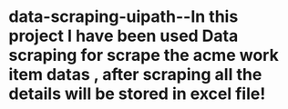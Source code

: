 # data-scraping-uipath--In this project I have been used Data scraping for scrape the acme work item datas , after scraping all the details will be stored in excel file!

